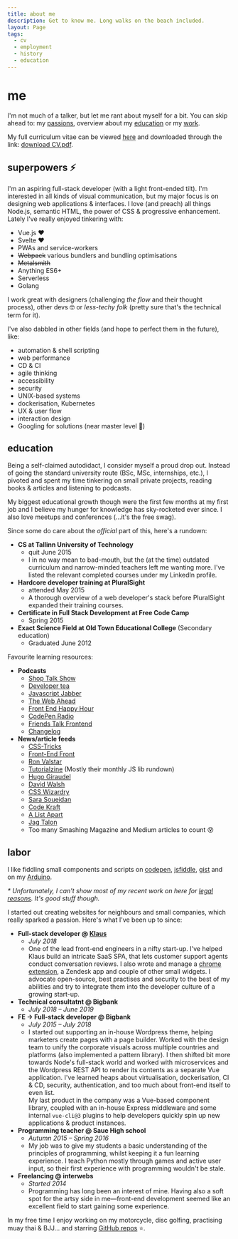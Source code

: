 ```yaml
---
title: about me
description: Get to know me. Long walks on the beach included.
layout: Page
tags:
  - cv
  - employment
  - history
  - education
---
```


# me

I'm not much of a talker, but let me rant about myself for a bit. You can skip ahead to:
my [passions](#superpowers-%E2%9A%A1), overview about my [education](#education) or my [work](#labor).

My full curriculum vitae can be viewed [here](/cv/) and downloaded through the link: [download CV.pdf](/assets/cv/CV-Andreas-Johan-Virkus.pdf).

## superpowers <span class="emoji">⚡</span>

I'm an aspiring full-stack developer (with a light front-ended tilt). I'm interested in all kinds of visual communication, but my major focus is on designing web applications & interfaces. I love (and preach) all things Node.js, semantic HTML, the power of CSS & progressive enhancement.\
Lately I've really enjoyed tinkering with:
- Vue.js ♥
- Svelte ♥
- PWAs and service-workers
- ~~Webpack~~ various bundlers and bundling optimisations
- ~~Metalsmith~~
- Anything ES6+
- Serverless
- Golang

I work great with designers (challenging _the flow_ and their thought process),
other devs 🤓 or _less-techy folk_ (pretty sure that's the technical term for it).

I've also dabbled in other fields (and hope to perfect them in the future), like:
- automation & shell scripting
- web performance
- CD & CI
- agile thinking
- accessibility
- security
- UNIX-based systems
- dockerisation, Kubernetes
- UX & user flow
- interaction design
- Googling for solutions (near master level 💯)

## education

Being a self-claimed autodidact, I consider myself a proud drop out. Instead
of going the standard university route (BSc, MSc, internships, etc.), I pivoted and spent
my time tinkering on small private projects, reading books & articles and listening to podcasts.

My biggest educational growth though were the first few months at my first job
and I believe my hunger for knowledge has sky-rocketed ever since. I also love
meetups and conferences (...it's the free swag).

Since some do care about the _official_ part of this, here's a rundown:
- **CS at Tallinn University of Technology**
    - quit June 2015
    - I in no way mean to bad-mouth, but the (at the time) outdated curriculum and narrow-minded teachers left me wanting more. I've listed the relevant completed
    courses under my LinkedIn profile.
- **Hardcore developer training at PluralSight**
    - attended May 2015
    - A thorough overview of a web developer's stack before PluralSight expanded
    their training courses.
- **Certificate in Full Stack Development at Free Code Camp**
    - Spring 2015
- **Exact Science Field at Old Town Educational College** (Secondary education)
    - Graduated June 2012

Favourite learning resources:
- **Podcasts**
    - [Shop Talk Show](http://shoptalkshow.com/)
    - [Developer tea](https://spec.fm/podcasts/developer-tea)
    - [Javascript Jabber](http://devchat.tv/js-jabber/picks)
    - [The Web Ahead](http://5by5.tv/webahead)
    - [Front End Happy Hour](http://frontendhappyhour.com/)
    - [CodePen Radio](https://blog.codepen.io/radio/)
    - [Friends Talk Frontend](https://friendstalkfrontend.com/)
    - [Changelog](https://changelog.com/podcast)
- **News/article feeds**
    - [CSS-Tricks](https://css-tricks.com/)
    - [Front-End Front](https://frontendfront.com/)
    - [Ron Valstar](http://ronvalstar.nl/)
    - [Tutorialzine](https://tutorialzine.com/feed) (Mostly their monthly JS lib rundown)
    - [Hugo Giraudel](http://hugogiraudel.com/)
    - [David Walsh](https://davidwalsh.name/)
    - [CSS Wizardry](https://csswizardry.com/)
    - [Sara Soueidan](https://sarasoueidan.com/)
    - [Code Kraft](https://abdulapopoola.com/)
    - [A List Apart](https://alistapart.com/)
    - [Jag Talon](https://www.jagtalon.com/)
    - Too many Smashing Magazine and Medium articles to count 😵

## labor

I like fiddling small components and scripts on [codepen](https://codepen.io/ajv/pens/popular), [jsfiddle](https://jsfiddle.net/user/andreasvirkus/fiddles/), [gist](https://gist.github.com/andreasvirkus/) and on my [Arduino](https://github.com/andreasvirkus).

_* Unfortunately, I can't show most of my recent work on here for [legal reasons](https://en.wikipedia.org/wiki/Non-disclosure_agreement).
It's good stuff though._

I started out creating websites for neighbours and small companies, which really sparked a passion. Here's what I've been up to since:
- **Full-stack developer @ [Klaus](https://klausapp.com?utm_source=andreasvirkus.me)**
    - _July 2018_
    - One of the lead front-end engineers in a nifty start-up. I've helped Klaus build an intricate SaaS SPA, that lets customer support agents conduct conversation reviews. I also wrote and manage a [chrome extension](https://chrome.google.com/webstore/detail/klaus/kpkjfbkkjolmhnjpcmfmgleobfkakejj?utm_source=andreasvirkus.me), a Zendesk app and couple of other small widgets. I advocate open-source, best practises and security to the best of my abilities and try to integrate them into the developer culture of a growing start-up.
- **Technical consultatnt @ Bigbank**
    - _July 2018 – June 2019_
- **FE -> Full-stack developer @ Bigbank**
    - _July 2015 – July 2018_
    - I started out supporting an in-house Wordpress theme, helping marketers create pages
    with a page builder. Worked with the design team to unify the corporate visuals
    across multiple countries and platforms (also implemented a pattern library).
    I then shifted bit more towards Node's full-stack world and worked with microservices
    and the Wordpress REST API to render its contents as a separate Vue application.
    I've learned heaps about virtualisation, dockerisation, CI & CD, security,
    authentication, and too much about front-end itself to even list.\
    My last product in the company was a Vue-based component library, coupled with
    an in-house Express middleware and some internal `vue-cli@3` plugins to help developers
    quickly spin up new applications & product instances.
- **Programming teacher @ Saue High school**
    - _Autumn 2015 – Spring 2016_
    - My job was to give my students a basic understanding of the principles of
    programming, whilst keeping it a fun learning experience. I teach Python
    mostly through games and active user input, so their first experience
    with programming wouldn't be stale.
- **Freelancing @ interwebs**
    - _Started 2014_
    - Programming has long been an interest of mine. Having also a soft spot
    for the artsy side in me—front-end development seemed like an excellent
    field to start gaining some experience.

In my free time I enjoy working on my motorcycle, disc golfing, practising muay thai & BJJ... and starring [GitHub repos](https://github.com/andreasvirkus?tab=stars) ⭐.
